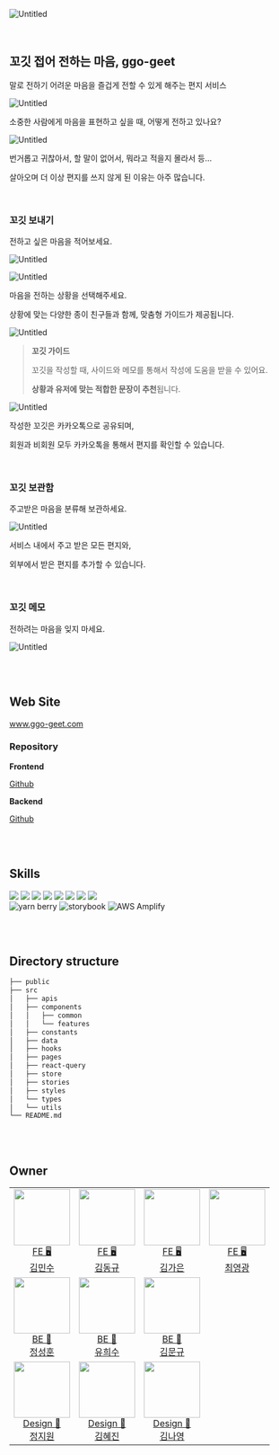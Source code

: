 ![Untitled](https://github.com/seonghun-dev/ReadmeImage/blob/main/src/ggogeet/Untitled.png?raw=true)

<br/>

## 꼬깃 접어 전하는 마음, ggo-geet

말로 전하기 어려운 마음을 즐겁게 전할 수 있게 해주는 편지 서비스

![Untitled](https://github.com/seonghun-dev/ReadmeImage/blob/main/src/ggogeet/Untitled%201.png?raw=true)

소중한 사람에게 마음을 표현하고 싶을 때, 어떻게 전하고 있나요?

![Untitled](https://github.com/seonghun-dev/ReadmeImage/blob/main/src/ggogeet/Untitled%202.png?raw=true)

번거롭고 귀찮아서, 할 말이 없어서, 뭐라고 적을지 몰라서 등…

살아오며 더 이상 편지를 쓰지 않게 된 이유는 아주 많습니다.

<br/>

### 꼬깃 보내기

전하고 싶은 마음을 적어보세요.

![Untitled](https://github.com/seonghun-dev/ReadmeImage/blob/main/src/ggogeet/Untitled%203.png?raw=true)

![Untitled](https://github.com/seonghun-dev/ReadmeImage/blob/main/src/ggogeet/Untitled%204.png?raw=true)

마음을 전하는 상황을 선택해주세요.

상황에 맞는 다양한 종이 친구들과 함께, 맞춤형 가이드가 제공됩니다.

![Untitled](https://github.com/seonghun-dev/ReadmeImage/blob/main/src/ggogeet/Untitled%205.png?raw=true)

> **꼬깃 가이드**
>
> 꼬깃을 작성할 때, 사이드와 메모를 통해서 작성에 도움을 받을 수 있어요.
>
> **상황과 유저에 맞는 적합한 문장이 추천**됩니다.

![Untitled](https://github.com/seonghun-dev/ReadmeImage/blob/main/src/ggogeet/Untitled%206.png?raw=true)

작성한 꼬깃은 카카오톡으로 공유되며,

회원과 비회원 모두 카카오톡을 통해서 편지를 확인할 수 있습니다.

<br/>

### 꼬깃 보관함

주고받은 마음을 분류해 보관하세요.

![Untitled](https://github.com/seonghun-dev/ReadmeImage/blob/main/src/ggogeet/Untitled%207.png?raw=true)

서비스 내에서 주고 받은 모든 편지와,

외부에서 받은 편지를 추가할 수 있습니다.

<br/>

### 꼬깃 메모

전하려는 마음을 잊지 마세요.

![Untitled](https://github.com/seonghun-dev/ReadmeImage/blob/main/src/ggogeet/Untitled%208.png?raw=true)

<br />
<br />

## Web Site

www.ggo-geet.com

### Repository

**Frontend**

[Github](https://github.com/depromeet/ggogeet-client)

**Backend**

[Github](https://github.com/depromeet/ggogeet_backend)

<br />
<br />

## Skills

<p>

<img src="https://img.shields.io/badge/Next.js-000000?style=flat-square&logo=nextdotjs&logoColor=white"/>
<img src="https://img.shields.io/badge/TypeScript-3178C6?style=flat-square&logo=TypeScript&logoColor=white"/>
<img src="https://img.shields.io/badge/Emotion-EFD1EA?style=flat-square&logo=css3&logoColor=white"/>
<img src="https://img.shields.io/badge/ReactQuery-FF4154?style=flat-square&logo=ReactQuery&logoColor=white"/>
<img src="https://img.shields.io/badge/Recoil-3578E5?style=flat-square&logo=react&logoColor=white"/>
<img src="https://img.shields.io/badge/Framer-0055FF?style=flat-square&logo=Framer&logoColor=white"/>
<img src="https://img.shields.io/badge/Quill-1D1E30?style=flat-square&logo=Quill&logoColor=white"/>
<img src="https://img.shields.io/badge/Gitmoji-FEDD66?style=flat-square&logo=Gitmoji&logoColor=white"/>
<br/>
<img alt="yarn berry" src="https://img.shields.io/badge/-Yarn Berry-2C8EBB?style=flat-square&logo=Yarn&logoColor=white" />
<img alt="storybook" src="https://img.shields.io/badge/-Storybook-FF4785?style=flat-square&logo=Storybook&logoColor=white" />
<img alt="AWS Amplify" src="https://img.shields.io/badge/-AWSAmplify-FF9900?style=flat-square&logo=AwsAmplify&logoColor=white" />

</p>

<br />
<br />

## Directory structure

```bash
├── public
├── src
│   ├── apis
│   ├── components
│   │   ├── common
│   │   └── features
│   ├── constants
│   ├── data
│   ├── hooks
│   ├── pages
│   ├── react-query
│   ├── store
│   ├── stories
│   ├── styles
│   └── types
│   └── utils
└── README.md
```

<br />
<br />

## Owner

<table>

<tr>
  <td align=center>
  <a href="https://github.com/ding-co">
  <img src="https://avatars.githubusercontent.com/u/80014673?v=4" width="100px"  />
  <br/>
  FE 🖥
  <br/>
  김민수
  </a>
  </td>
 
  <td align=center>
  <a href="https://github.com/Dongkyuuuu">
  <img src="https://avatars.githubusercontent.com/u/16554536?v=4" width="100px"  />
  <br/>
  FE 🖥
  <br/>
  김동규
  </a>
  </td>
  
  <td align=center>
  <a href="https://github.com/KimGaeun0806">
  <img src="https://avatars.githubusercontent.com/u/80266418?v=4" width="100px"  />
  <br/>
  FE 🖥
  <br/>
  김가은
  </a>
  </td>
  
  <td align=center>
  <a href="https://github.com/numeru">
  <img src="https://avatars.githubusercontent.com/u/68256639?v=4" width="100px"  />
  <br/>
  FE 🖥
  <br/>
  최영광
  </a>
  </td>
</tr>
<tr>
  
  <td align=center>
  <a href="https://github.com/seonghun-dev">
  <img src="https://avatars.githubusercontent.com/u/80201773?v=4" width="100px"  />
  <br/>
  BE 💾
  <br/>
  정성훈
  </a>
  </td>
  
  <td align=center>
  <a href="https://github.com/Ryuhyis">
  <img src="https://avatars.githubusercontent.com/u/76957700?v=4" width="100px"  />
  <br/>
  BE 💾
  <br/>
  유희수
  </a>
  </td>
  
  <td align=center>
  <a href="https://github.com/kneeee188">
  <img src="https://avatars.githubusercontent.com/u/97342888?v=4" width="100px"  />
  <br/>
  BE 💾
  <br/>
  김문규
  </a>
  </td>

</tr>
  
<tr>
  
  <td align=center>
  <a href="https://www.behance.net/jzi_12b96">
  <img src="https://user-images.githubusercontent.com/80014673/212338500-95205f9e-5774-4820-8082-f9e6c231c1bf.jpg" width="100px"  />
  <br/>
  Design 🎨
  <br/>
  정지원
  </a>
  </td>
  <td align=center>
  <a href="https://www.behance.net/vouov1029f643">
  <img src="https://user-images.githubusercontent.com/80014673/212338585-750ea949-7797-4b36-bdac-df00c6da0426.jpg" width="100px"  />
  <br/>
  Design 🎨
  <br/>
  김혜진
  </a>
  </td>
  
  <td align=center>
  <a href="https://linktr.ee/ny0nkimm">
  <img src="https://user-images.githubusercontent.com/80014673/212338657-b1492bf3-e8f8-4099-a2c3-8e4c8655f3da.jpeg" width="100px" />
  <br/>
  Design 🎨
  <br/>
  김나영
  </a>
  </td>

</tr>
  
</table>
